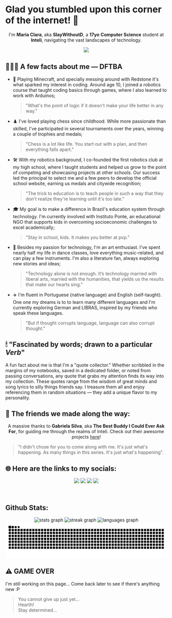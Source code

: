 # Glad you stumbled upon this corner of the internet! 📡
<p align="center">
  I'm <b>Maria Clara</b>, aka <b>SlayWithoutD</b>, a <b>17yo</b> <b>Computer Science</b> student at <b>Inteli</b>, navigating the vast landscapes of technology.
</p>

<div align="center">
  <img src="https://profile-counter.glitch.me/slaywithoutd/count.svg?"  />
</div>

## 👩🏻‍💻 A few facts about me — DFTBA
- 🌌 Playing Minecraft, and specially messing around with Redstone it's what sparked my interest in coding. Around age 10, I joined a robotics course that taught coding basics through games, where I also learned to work with Arduinos;
  > "What's the point of logic if it doesn't make your life better in any way."
  
- ♟️ I've loved playing chess since childhood. While more passionate than skilled, I've participated in several tournaments over the years, winning a couple of trophies and medals;
  > "Chess is a lot like life. You start out with a plan, and then everything falls apart."

- 🛠 With my robotics background, I co-founded the first robotics club at my high school, where I taught students and helped us grow to the point of competing and showcasing projects at other schools. Our success led the principal to select me and a few peers to develop the official school website, earning us medals and citywide recognition;
  > "The trick to education is to teach people in such a way that they don't realize they're learning until it's too late."

- 🎓 My goal is to make a difference in Brazil's education system through technology. I'm currently involved with Instituto Ponte, an educational NGO that supports kids in overcoming socioeconomic challenges to excel academically;
  > "Stay in school, kids. It makes you better at pvp."

- 🎼 Besides my passion for technology, I'm an art enthusiast. I've spent nearly half my life in dance classes, love everything music-related, and can play a few instruments. I'm also a literature fan, always exploring new stories and ideas;
  > "Technology alone is not enough. It’s technology married with liberal arts, married with the humanities, that yields us the results that make our hearts sing."

- ✈️ I'm fluent in Portuguese (native language) and English (self-taught). One one my dreams is to to learn many different languages and I'm currently exploring German and LIBRAS, inspired by my friends who speak these languages.
  > "But if thought corrupts language,  language can also corrupt thought."
  
## 🕯 "Fascinated by words; drawn to a particular *Verb*"
A fun fact about me is that I'm a "quote collector." Whether scribbled in the margins of my notebooks, saved in a dedicated folder, or noted from passing conversations, any quote that grabs my attention finds its way into my collection. These quotes range from the wisdom of great minds and song lyrics to silly things friends say. I treasure them all and enjoy referencing them in random situations — they add a unique flavor to my personality.


## 🤟 The friends we made along the way:
<p align="center">
  A massive thanks to <b>Gabriela Silva</b>, aka <b>The Best Buddy I Could Ever Ask For</b>, for guiding me through the realms of Inteli. Check out their awesome projects <a href="https://github.com/Gabisilva73" target="_blank">here</a>!

>"I didn't chose for you to come along with me. It's just what's happening. As many things in this series. It's just what's happening".
</p>


## 🌐 Here are the links to my socials:

  <p align="center">
<a href = "mailto:contato@marry090907@gmail.com"><img loading="lazy" src="https://img.shields.io/badge/Gmail-D14836?style=for-the-badge&logo=gmail&logoColor=white" target="_blank"></a>
<a href="https://discord.com/users/SlayWithoutD#7586" target="_blank"><img src="https://img.shields.io/badge/-Discord-%235865F2?style=for-the-badge&logo=discord&logoColor=white" target="_blank"></a>
<a href="https://instagram.com/mariaa.clara_os" target="_blank"><img src="https://img.shields.io/badge/-Instagram-%23E4405F?style=for-the-badge&logo=instagram&logoColor=white" target="_blank"></a>
<a href="https://www.linkedin.com/in/maria-clara-87419830a?utm_source=share&utm_campaign=share_via&utm_content=profile&utm_medium=android_app" target="_blank"><img src="https://img.shields.io/badge/-LinkedIn-%230077B5?style=for-the-badge&logo=linkedin&logoColor=white" target="_blank"></a>
  </p>
<br>



## Github Stats:

<div align="center">
  <img src="https://github-readme-stats.vercel.app/api?username=slaywithoutd&hide_title=false&hide_rank=false&show_icons=true&include_all_commits=true&count_private=true&disable_animations=false&theme=tokyonight&locale=en&hide_border=false&order=1" height="150" alt="stats graph"  />

  <img src="https://streak-stats.demolab.com?user=slaywithoutd&locale=en&mode=daily&theme=tokyonight&hide_border=false&border_radius=5&order=3" height="150" alt="streak graph"  />

  <img src="https://github-readme-stats.vercel.app/api/top-langs?username=slaywithoutd&locale=en&hide_title=false&layout=compact&card_width=320&langs_count=5&theme=tokyonight&hide_border=false&order=2" height="100" alt="languages graph"  />
</div>


<picture align="center">
  <source media="(prefers-color-scheme: dark)" srcset="https://raw.githubusercontent.com/slaywithoutd/slaywithoutd/output/github-contribution-grid-snake-dark.svg">
  <source media="(prefers-color-scheme: light)" srcset="https://raw.githubusercontent.com/slaywithoutd/slaywithoutd/output/github-contribution-grid-snake-dark.svg">
  <img align="center" alt="github contribution grid snake animation" src="https://raw.githubusercontent.com/slaywithoutd/slaywithoutd/output/github-contribution-grid-snake.svg">
</picture>


## ⚠️ GAME OVER
 I'm still working on this page... Come back later to see if there's anything new :P
>You cannot give up just yet... <br />
Hearth! <br />
Stay determined...

